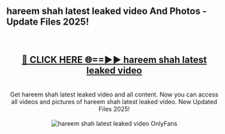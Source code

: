 <h2>hareem shah latest leaked video And Photos - Update Files 2025!</h2>
<br>
<div align="center">
<h2><a href="https://betterlinks.top/A2PfLJ" rel="nofollow">🔴 CLICK HERE 🌐==►► hareem shah latest leaked video</a></h2>
<br>
Get hareem shah latest leaked video and all content. Now you can access all videos and pictures of hareem shah latest leaked video. New Updated Files 2025!
<br>
<br>
<a href="https://betterlinks.top/A2PfLJ" rel="nofollow" data-target="animated-image.originalLink"><img src="https://i.imgur.com/dJHk4Zq.gif" alt="hareem shah latest leaked video OnlyFans" style="max-width: 100%; display: inline-block;" data-target="animated-image.originalImage"></a>
</div>
<br>